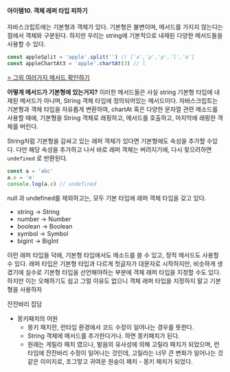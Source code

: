 #### 아이템10. 객체 래퍼 타입 피하기

자바스크립트에는 기본형과 객체가 있다. 기본형은 불변이며, 메서드를 가지지 않는다는 점에서 객체와 구분된다.
하지만 우리는 string에 기본적으로 내재된 다양한 메서드들을 사용할 수 있다.
```typescript
const appleSplit = 'apple'.split('') // ['a','p','p','l','e']
const appleChartAt3 = 'apple'.chartAt(3) // l
```

[> 그외 여러가지 메서드 확인하기](https://developer.mozilla.org/ko/docs/Web/JavaScript/Reference/Global_Objects/String)



**어떻게 메서드가 기본형에 있는거지?**
이러한 메서드들은 사실 string 기본형 타입에 내재된 메서드가 아니며, String 객체 타입에 정의되어있는 메서드이다.
자바스크립트는 기본형과 객체 타입을 자유롭게 변환하여, chartAt 혹은 다양한 문자열 관련 메소드를 사용할 때에, 기본형을 String 객체로 래핑하고, 메서드를 호출하고, 마지막에 래핑한 객체를 버린다.

String처럼 기본형을 감싸고 있는 래퍼 객체가 있다면 기본형에도 속성을 추가할 수있다. 다만 해당 속성을 추가하고 나서 바로 래퍼 객체는 버려지기에, 다시 찾으려하면 `undefined` 로 반환된다.
```typescript
const a = 'abc'
a.e = 'e'
console.log(a.e) // undefined
```



null 과 undefined를 제외하고는, 모두 기본 타입에 래퍼 객체 타입을 갖고 있다.
* string -> String
* number -> Number
* boolean -> Boolean
* symbol -> Symbol
* bigint -> BigInt

이런 래퍼 타입들 덕에, 기본형 타입에서도 메소드를 쓸 수 있고, 정적 메서드도 사용할 수 있다. 
래퍼 타입은 기본형 타입과 다르게 첫글자가 대문자로 시작하지만, 비슷하게 생겼기에 실수로 기본형 타입을 선언해야하는 부분에 객체 래퍼 타입을 지정할 수도 있다. 
하지만 이는 오해하기도 쉽고 그럴 이유도 없으니 객체 래퍼 타입을 지정하지 말고 기본형을 사용하자



잔잔바리 잡담
* 몽키패치의 어원
  * 몽키 패치란, 런타임 환경에서 코드 수정이 일어나는 경우를 뜻한다. 
  * String 객체에 메서드를 추가한다거나. 하면 몽키패치가 된다.
  * 원래는 게릴라 패치 였으나, 발음의 유사성에 의해 고릴라 패치가 되었으며, 런타임에 잔잔바리 수정이 일어나는 것인데, 고릴라는 너무 큰 변화가 일어나는 것 같은 이미지로, 조그맣고 귀여운 원숭이 패치 - 몽키 패치가 되었다.